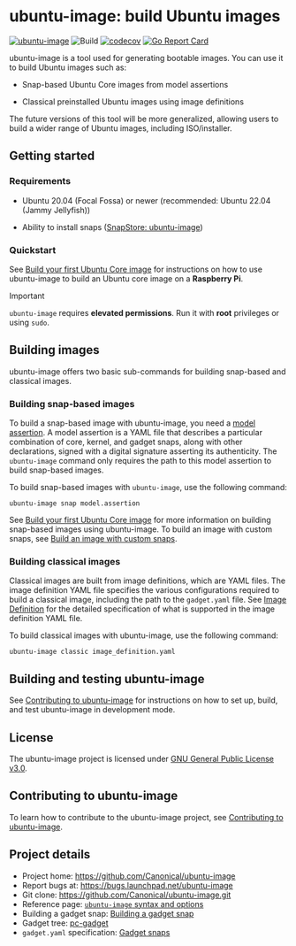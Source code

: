 # ubuntu-image: build Ubuntu images

[![ubuntu-image](https://snapcraft.io/ubuntu-image/badge.svg)](https://snapcraft.io/ubuntu-image)
![Build](https://github.com/canonical/ubuntu-image/actions/workflows/build-and-test.yml/badge.svg?branch=main)
[![codecov](https://codecov.io/gh/canonical/ubuntu-image/branch/main/graph/badge.svg?token=F9jE9HKo1a)](https://codecov.io/gh/canonical/ubuntu-image)
[![Go Report Card](https://goreportcard.com/badge/github.com/canonical/ubuntu-image)](https://goreportcard.com/report/github.com/canonical/ubuntu-image)

ubuntu-image is a tool used for generating bootable images. You can use it to build Ubuntu images such as:

- Snap-based Ubuntu Core images from model assertions

- Classical preinstalled Ubuntu images using image definitions

The future versions of this tool will be more generalized, allowing users to build a wider range of Ubuntu images, including ISO/installer.

## Getting started

### Requirements

* Ubuntu 20.04 (Focal Fossa) or newer (recommended: Ubuntu 22.04 (Jammy Jellyfish))

* Ability to install snaps ([SnapStore: ubuntu-image](https://snapcraft.io/ubuntu-image))

### Quickstart

See [Build your first Ubuntu Core image](https://ubuntu.com/core/docs/build-an-image) for instructions on how to use ubuntu-image to build an Ubuntu core image on a **Raspberry Pi**.

> [!IMPORTANT] 
> `ubuntu-image` requires **elevated permissions**. Run it with **root** privileges or using `sudo`.

## Building images

ubuntu-image offers two basic sub-commands for building snap-based and classical images.

### Building snap-based images

To build a snap-based image with ubuntu-image, you need a [model assertion](https://ubuntu.com/core/docs/reference/assertions/model). A model assertion is a YAML file that describes a particular combination of core, kernel, and gadget snaps, along with other declarations, signed with a digital signature asserting its authenticity. The `ubuntu-image` command only requires the path to this model assertion to build snap-based images.

To build snap-based images with `ubuntu-image`, use the following command:

```
ubuntu-image snap model.assertion
```

See [Build your first Ubuntu Core image](https://ubuntu.com/core/docs/build-an-image) for more information on building snap-based images using ubuntu-image. To build an image with custom snaps, see [Build an image with custom snaps](https://ubuntu.com/core/docs/custom-images).

### Building classical images

Classical images are built from image definitions, which are YAML files. The image definition YAML file specifies the various configurations required to build a classical image, including the path to the `gadget.yaml` file. See [Image Definition](internal/imagedefinition/README.rst) for the detailed specification of what is supported in the image definition YAML file.

To build classical images with ubuntu-image, use the following command:

```
ubuntu-image classic image_definition.yaml
```

## Building and testing ubuntu-image

See [Contributing to ubuntu-image](/CONTRIBUTING.md) for instructions on how to set up, build, and test ubuntu-image in development mode.

## License

The ubuntu-image project is licensed under [GNU General Public License v3.0](/LICENSE).

## Contributing to ubuntu-image

To learn how to contribute to the ubuntu-image project, see [Contributing to ubuntu-image](/CONTRIBUTING.md).

## Project details

* Project home: https://github.com/Canonical/ubuntu-image
* Report bugs at: https://bugs.launchpad.net/ubuntu-image
* Git clone: https://github.com/Canonical/ubuntu-image.git
* Reference page: [`ubuntu-image` syntax and options](https://canonical-subiquity.readthedocs-hosted.com/en/latest/reference/ubuntu-image.html)
* Building a gadget snap: [Building a gadget snap](https://ubuntu.com/core/docs/gadget-building)
* Gadget tree: [pc-gadget](https://github.com/snapcore/pc-gadget)
* `gadget.yaml` specification: [Gadget snaps](https://forum.snapcraft.io/t/gadget-snaps)
